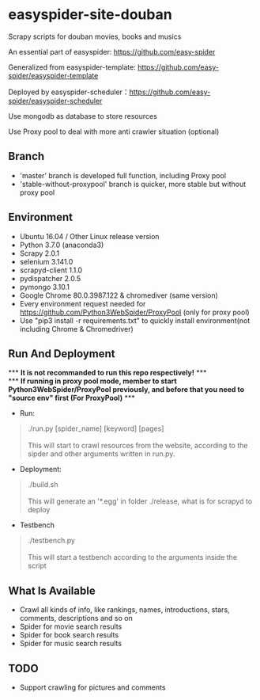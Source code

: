 # easyspider-site-douban
Scrapy scripts for douban movies, books and musics

An essential part of easyspider: https://github.com/easy-spider

Generalized from easyspider-template: https://github.com/easy-spider/easyspider-template

Deployed by easyspider-scheduler：https://github.com/easy-spider/easyspider-scheduler

Use mongodb as database to store resources

Use Proxy pool to deal with more anti crawler situation (optional)

## Branch
- 'master' branch is developed full function, including Proxy pool
- 'stable-without-proxypool' branch is quicker, more stable but without proxy pool

## Environment
- Ubuntu 16.04 / Other Linux release version
- Python 3.7.0 (anaconda3)
- Scrapy 2.0.1
- selenium 3.141.0
- scrapyd-client  1.1.0 
- pydispatcher	2.0.5
- pymongo 3.10.1
- Google Chrome	80.0.3987.122 & chromediver (same version)
- Every environment request needed for https://github.com/Python3WebSpider/ProxyPool (only for proxy pool)
- Use "pip3 install -r requirements.txt" to quickly install environment(not including Chrome & Chromedriver)


## Run And Deployment
*** **It is not recommanded to run this repo respectively!** ***<br>
*** **If running in proxy pool mode, member to start Python3WebSpider/ProxyPool previously, and before that you need to "source env" first (For ProxyPool)** ***

- Run: <br>
> ./run.py [spider_name] [keyword] [pages] <br><br>
This will start to crawl resources from the website, according to the sipder and other arguments written in run.py. 

- Deployment: 
> ./build.sh <br><br>
This will generate an '*.egg' in folder ./release, what is for scrapyd to deploy

- Testbench
> ./testbench.py <br><br>
This will start a testbench according to the arguments inside the script
>
## What Is Available
- Crawl all kinds of info, like rankings, names, introductions, stars, comments, descriptions and so on
- Spider for movie search results
- Spider for book search results
- Spider for music search results

## TODO
- Support crawling for pictures and comments
